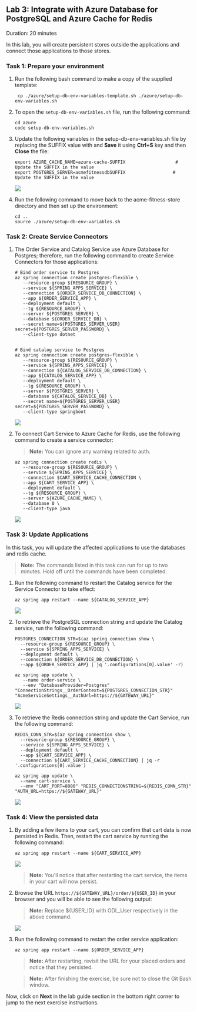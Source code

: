 ## Lab 3: Integrate with Azure Database for PostgreSQL and Azure Cache for Redis

Duration: 20 minutes

In this lab, you will create persistent stores outside the applications and connect those applications to those stores.

### Task 1: Prepare your environment 

1. Run the following bash command to make a copy of the supplied template:

   ```shell
    cp ./azure/setup-db-env-variables-template.sh ./azure/setup-db-env-variables.sh
   ```
   
1. To open the `setup-db-env-variables.sh` file, run the following command:

   ```shell
   cd azure
   code setup-db-env-variables.sh
   ```

1. Update the following variables in the setup-db-env-variables.sh file by replacing the SUFFIX value with **<inject key="DeploymentID" enableCopy="true" />** and **Save** it using **Ctrl+S** key and then **Close** the file:

   ```shell
   export AZURE_CACHE_NAME=azure-cache-SUFFIX                   # Update the SUFFIX in the value
   export POSTGRES_SERVER=acmefitnessdbSUFFIX                  # Update the SUFFIX in the value
   ```
   
   ![](Images/Ex3-T1-S3.png)
   
   
1. Run the following command to move back to the acme-fitness-store directory and then set up the environment:
  
   ```shell
   cd ..
   source ./azure/setup-db-env-variables.sh
   ```
   
### Task 2: Create Service Connectors
   
 1. The Order Service and Catalog Service use Azure Database for Postgres; therefore, run the following command to create Service Connectors for those applications:

      ```shell
      # Bind order service to Postgres
      az spring connection create postgres-flexible \
         --resource-group ${RESOURCE_GROUP} \
         --service ${SPRING_APPS_SERVICE} \
         --connection ${ORDER_SERVICE_DB_CONNECTION} \
         --app ${ORDER_SERVICE_APP} \
         --deployment default \
         --tg ${RESOURCE_GROUP} \
         --server ${POSTGRES_SERVER} \
         --database ${ORDER_SERVICE_DB} \
         --secret name=${POSTGRES_SERVER_USER} secret=${POSTGRES_SERVER_PASSWORD} \
         --client-type dotnet
    

      # Bind catalog service to Postgres
      az spring connection create postgres-flexible \
         --resource-group ${RESOURCE_GROUP} \
         --service ${SPRING_APPS_SERVICE} \
         --connection ${CATALOG_SERVICE_DB_CONNECTION} \
         --app ${CATALOG_SERVICE_APP} \
         --deployment default \
         --tg ${RESOURCE_GROUP} \
         --server ${POSTGRES_SERVER} \
         --database ${CATALOG_SERVICE_DB} \
         --secret name=${POSTGRES_SERVER_USER} secret=${POSTGRES_SERVER_PASSWORD} \
         --client-type springboot
      ```
 
      ![](Images/upd-mjv2-19-new.png)
 
 1. To connect Cart Service to Azure Cache for Redis, use the following command to create a service connector:
    
     >**Note:** You can ignore any warning related to auth. 

      ```shell
      az spring connection create redis \
         --resource-group ${RESOURCE_GROUP} \
         --service ${SPRING_APPS_SERVICE} \
         --connection $CART_SERVICE_CACHE_CONNECTION \
         --app ${CART_SERVICE_APP} \
         --deployment default \
         --tg ${RESOURCE_GROUP} \
         --server ${AZURE_CACHE_NAME} \
         --database 0 \
         --client-type java 
      ```

      ![](Images/upd-mjv2-20-new.png)

### Task 3: Update Applications

In this task, you will update the affected applications to use the databases and redis cache.

> **Note:** The commands listed in this task can run for up to two minutes. Hold off until the commands have been completed.

1. Run the following command to restart the Catalog service for the Service Connector to take effect:

   ```shell
   az spring app restart --name ${CATALOG_SERVICE_APP}
   ```
  
    ![](Images/restart-catalog-new.png)
    
1. To retrieve the PostgreSQL connection string and update the Catalog service, run the following command:

   ```shell
   POSTGRES_CONNECTION_STR=$(az spring connection show \
     --resource-group ${RESOURCE_GROUP} \
     --service ${SPRING_APPS_SERVICE} \
     --deployment default \
     --connection ${ORDER_SERVICE_DB_CONNECTION} \
     --app ${ORDER_SERVICE_APP} | jq '.configurations[0].value' -r)

   az spring app update \
      --name order-service \
      --env "DatabaseProvider=Postgres" "ConnectionStrings__OrderContext=${POSTGRES_CONNECTION_STR}" "AcmeServiceSettings__AuthUrl=https://${GATEWAY_URL}"
   ```
   
   ![](Images/mjv2-31-new.png)
   
1. To retrieve the Redis connection string and update the Cart Service, run the following command:   

   ```shell
   REDIS_CONN_STR=$(az spring connection show \
     --resource-group ${RESOURCE_GROUP} \
     --service ${SPRING_APPS_SERVICE} \
     --deployment default \
     --app ${CART_SERVICE_APP} \
     --connection ${CART_SERVICE_CACHE_CONNECTION} | jq -r '.configurations[0].value')

   az spring app update \
     --name cart-service \
     --env "CART_PORT=8080" "REDIS_CONNECTIONSTRING=${REDIS_CONN_STR}" "AUTH_URL=https://${GATEWAY_URL}"
   ```
  
    ![](Images/mjv2-32-new.png)
  
### Task 4: View the persisted data 

1. By adding a few items to your cart, you can confirm that cart data is now persisted in Redis. Then, restart the cart service by running the following command:

   ```shell
   az spring app restart --name ${CART_SERVICE_APP}
   ``` 

   ![](Images/mjv2-33-new.png)

   > **Note:** You'll notice that after restarting the cart service, the items in your cart will now persist.

3. Browse the URL `https://${GATEWAY_URL}/order/${USER_ID}` in your browser and you will be able to see the following output:
      
   > **Note:** Replace ${USER_ID} with ODL_User <inject key="DeploymentID" enableCopy="false" /> respectively in the above command.

   ![](Images/browser.png)

4. Run the following command to restart the order service application:

   ```shell
   az spring app restart --name ${ORDER_SERVICE_APP}
   ```
   
   > **Note:** After restarting, revisit the URL for your placed orders and notice that they persisted. 

   > **Note:** After finishing the exercise, be sure not to close the Git Bash window.

Now, click on **Next** in the lab guide section in the bottom right corner to jump to the next exercise instructions.
